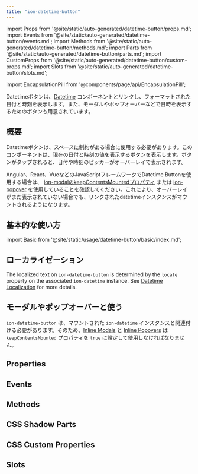 ```yaml
---
title: "ion-datetime-button"
---
```

import Props from '@site/static/auto-generated/datetime-button/props.md';
import Events from '@site/static/auto-generated/datetime-button/events.md';
import Methods from '@site/static/auto-generated/datetime-button/methods.md';
import Parts from '@site/static/auto-generated/datetime-button/parts.md';
import CustomProps from '@site/static/auto-generated/datetime-button/custom-props.md';
import Slots from '@site/static/auto-generated/datetime-button/slots.md';

<head>
  <title>ion-datetime-button: Ionic API Input for interacting with Datetime picker</title>
  <meta name="description" content="Datetime button links with a datetime instance to easily a datetime in a popover, modal, and more." />
</head>

import EncapsulationPill from '@components/page/api/EncapsulationPill';

<EncapsulationPill type="shadow" />

Datetimeボタンは、[Datetime](./datetime) コンポーネントとリンクし、フォーマットされた日付と時刻を表示します。また、モーダルやポップオーバーなどで日時を表示するためのボタンも用意されています。

## 概要

Datetimeボタンは、スペースに制約がある場合に使用する必要があります。このコンポーネントは、現在の日付と時刻の値を表示するボタンを表示します。ボタンがタップされると、日付や時刻のピッカーがオーバーレイで表示されます。

Angular、React、VueなどのJavaScriptフレームワークでDatetime Buttonを使用する場合は、 [ion-modalのkeepContentsMountedプロパティ](./modal#keepcontentsmounted) または [ion-popover](./popover#keepcontentsmounted) を使用していることを確認してください。これにより、オーバーレイがまだ表示されていない場合でも、リンクされたdatetimeインスタンスがマウントされるようになります。

## 基本的な使い方

import Basic from '@site/static/usage/datetime-button/basic/index.md';

<Basic />

## ローカライゼーション

The localized text on `ion-datetime-button` is determined by the `locale` property on the associated `ion-datetime` instance. See [Datetime Localization](./datetime#localization) for more details.

## モーダルやポップオーバーと使う

`ion-datetime-button` は、マウントされた `ion-datetime` インスタンスと関連付ける必要があります。そのため、[Inline Modals](./modal#inline-modals-recommended) と [Inline Popovers](./popover#inline-popovers) は `keepContentsMounted` プロパティを `true` に設定して使用しなければなりません。

<!--
## Customization

TODO

### Buttons

TODO

### Theming

TODO
-->

## Properties
<Props />

## Events
<Events />

## Methods
<Methods />

## CSS Shadow Parts
<Parts />

## CSS Custom Properties
<CustomProps />

## Slots
<Slots />
